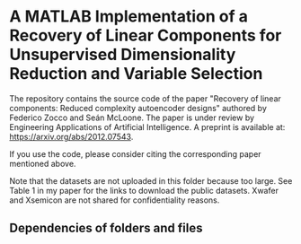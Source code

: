 # A MATLAB Implementation of a Recovery of Linear Components for Unsupervised Dimensionality Reduction and Variable Selection

The repository contains the source code of the paper "Recovery of linear components: Reduced complexity autoencoder designs" authored by Federico Zocco and Seán McLoone. The paper is under review by Engineering Applications of Artificial Intelligence. A preprint is available at: https://arxiv.org/abs/2012.07543.

If you use the code, please consider citing the corresponding paper mentioned above. 

Note that the datasets are not uploaded in this folder because too large. See Table 1 in my paper for the links to download the public datasets. Xwafer and Xsemicon are not shared for confidentiality reasons.


## Dependencies of folders and files
